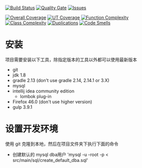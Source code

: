[![Build Status](https://travis-ci.org/ZhangColin/cartisan-commerce.svg?branch=develop)](https://travis-ci.org/ZhangColin/cartisan-commerce) 
[![Quality Gate](https://sonarqube.com/api/badges/gate?key=Cartisan:commerce)](https://sonarqube.com/dashboard?id=Cartisan%3Acommerce) 
[![Issues](https://img.shields.io/sonar/http/sonarqube.com/Cartisan:commerce/violations.svg)](https://sonarqube.com/component_issues/index?id=Cartisan%3Acommerce#resolved=false)

[![Overall Coverage](https://img.shields.io/sonar/http/sonarqube.com/Cartisan:commerce/overall_coverage.svg)](https://sonarqube.com/component_measures/domain/Coverage?id=Cartisan%3Acommerce) 
[![UT Coverage](https://img.shields.io/sonar/http/sonarqube.com/Cartisan:commerce/coverage.svg)](https://sonarqube.com/component_measures/domain/Coverage?id=Cartisan%3Acommerce) 
[![Function Complexity](https://img.shields.io/sonar/http/sonarqube.com/Cartisan:commerce/function_complexity.svg)](https://sonarqube.com/component_measures/domain/Complexity?id=Cartisan%3Acommerce) 
[![Class Complexity](https://img.shields.io/sonar/http/sonarqube.com/Cartisan:commerce/class_complexity.svg)](https://sonarqube.com/component_measures/domain/Complexity?id=Cartisan%3Acommerce) 
[![Duplications](https://img.shields.io/sonar/http/sonarqube.com/Cartisan:commerce/duplicated_blocks.svg)](https://sonarqube.com/component_measures/domain/Duplications?id=Cartisan%3Acommerce) 
[![Code Smells](https://img.shields.io/sonar/http/sonarqube.com/Cartisan:commerce/code_smells.svg)](https://sonarqube.com/component_measures/domain/Maintainability?id=Cartisan%3Acommerce)


# 安装
项目需要安装以下工具，除指定版本的工具以外都可以使用最新版本
* git
* jdk 1.8
* gradle 2.13 (don't use gradle 2.14, 2.14.1 or 3.X)
* mysql
* intellij idea community edition
    * lombok plug-in
* Firefox 46.0 (don't use higher version)
* gulp 3.9.1

# 设置开发环境
使用 git 克隆到本地，然后在项目文件夹下执行下面的命令

* 创建默认的 mysql dba用户 'mysql -u -root -p < src/main/sql/create_default_dba.sql'